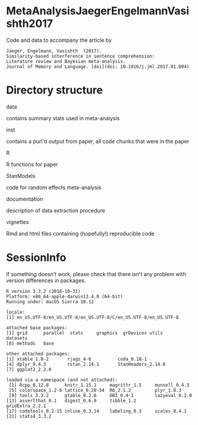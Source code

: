 # MetaAnalysisJaegerEngelmannVasishth2017
Code and data to accompany the article by 


    Jaeger, Engelmann, Vasishth  (2017). 
	Similarity-based interference in sentence comprehension: 
	Literature review and Bayesian meta-analysis. 
	Journal of Memory and Language. [doi](doi: 10.1016/j.jml.2017.01.004)



# Directory structure 

  data

  contains summary stats used in meta-analysis 

  inst
  
  contains a purl'd output from paper, all code chunks that were in the paper
 
 R 
 
 R functions for paper				

 StanModels
 
 code for random effects meta-analysis
	
 documentation
 
 description of data extraction procedure

 vignettes
 
 Rmd and html files containing (hopefully!) reproducible code


# SessionInfo

If something doesn't work, please check that there isn't any problem with version differences in packages. 


	R version 3.3.2 (2016-10-31)
	Platform: x86_64-apple-darwin13.4.0 (64-bit)
	Running under: macOS Sierra 10.12

	locale:
	[1] en_US.UTF-8/en_US.UTF-8/en_US.UTF-8/C/en_US.UTF-8/en_US.UTF-8

	attached base packages:
	[1] grid      parallel  stats     graphics  grDevices utils     datasets 
	[8] methods   base     

	other attached packages:
	[1] xtable_1.8-2       rjags_4-6          coda_0.18-1       
	[4] dplyr_0.4.3        rstan_2.14.1       StanHeaders_2.14.0
	[7] ggplot2_2.2.0     

	loaded via a namespace (and not attached):
	 [1] Rcpp_0.12.8      knitr_1.15.1     magrittr_1.5     munsell_0.4.3   
	 [5] colorspace_1.2-6 lattice_0.20-34  R6_2.1.2         plyr_1.8.3      
	 [9] tools_3.3.2      gtable_0.2.0     DBI_0.4-1        lazyeval_0.2.0  	
	[13] assertthat_0.1   digest_0.6.9     tibble_1.2       gridExtra_2.2.1 
	[17] codetools_0.2-15 inline_0.3.14    labeling_0.3     scales_0.4.1    
	[21] stats4_3.3.2 